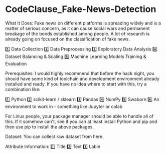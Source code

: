 # CodeClause_Fake-News-Detection

What It Does:
Fake news on different platforms is spreading widely and is a matter of serious concern, as it can cause social wars and permanent breakage of the bonds established among people. A lot of research is already going on focused on the classification of fake news.

1️⃣ Data Collection
2️⃣ Data Preprocessing
3️⃣ Exploratory Data Analysis
4️⃣ Dataset Balancing & Scaling
5️⃣ Machine Learning Models Training & Evaluation

Prerequisites:
I would highly recommend that before the hack night, you should have some kind of toolchain and development environment already installed and ready. If you have no idea where to start with this, try a combination like:

1️⃣ Python
2️⃣ scikit-learn / sklearn
3️⃣ Pandas
4️⃣ NumPy
5️⃣ Swaborn
6️⃣ An environment to work in - something like Jupyter or colab

For Linux people, your package manager should be able to handle all of this. If it somehow can't, see if you can at least install Python and pip and then use pip to install the above packages.

Dataset:
You can collect raw dataset from here.

Attribute Information:
1️⃣ Title
2️⃣ Text
3️⃣ Lable
